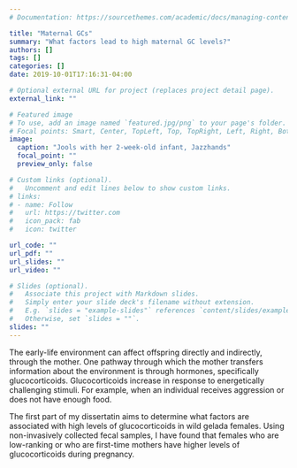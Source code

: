 ```yaml
---
# Documentation: https://sourcethemes.com/academic/docs/managing-content/

title: "Maternal GCs"
summary: "What factors lead to high maternal GC levels?"
authors: []
tags: []
categories: []
date: 2019-10-01T17:16:31-04:00

# Optional external URL for project (replaces project detail page).
external_link: ""

# Featured image
# To use, add an image named `featured.jpg/png` to your page's folder.
# Focal points: Smart, Center, TopLeft, Top, TopRight, Left, Right, BottomLeft, Bottom, BottomRight.
image:
  caption: "Jools with her 2-week-old infant, Jazzhands"
  focal_point: ""
  preview_only: false

# Custom links (optional).
#   Uncomment and edit lines below to show custom links.
# links:
# - name: Follow
#   url: https://twitter.com
#   icon_pack: fab
#   icon: twitter

url_code: ""
url_pdf: ""
url_slides: ""
url_video: ""

# Slides (optional).
#   Associate this project with Markdown slides.
#   Simply enter your slide deck's filename without extension.
#   E.g. `slides = "example-slides"` references `content/slides/example-slides.md`.
#   Otherwise, set `slides = ""`.
slides: ""
---
```


The early-life environment can affect offspring directly and indirectly, through the mother. One pathway through which the mother transfers information about the environment is through hormones, specifically glucocorticoids. Glucocorticoids increase in response to energetically challenging stimuli. For example, when an individual receives aggression or does not have enough food. 

The first part of my dissertatin aims to determine what factors are associated with high levels of glucocorticoids in wild gelada females. Using non-invasively collected fecal samples, I have found that females who are low-ranking or who are first-time mothers have higher levels of glucocorticoids during pregnancy. 